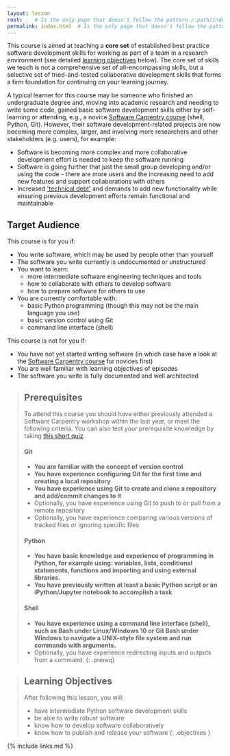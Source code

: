 ```yaml
---
layout: lesson
root: .  # Is the only page that doesn't follow the pattern /:path/index.html
permalink: index.html  # Is the only page that doesn't follow the pattern /:path/index.html
---
```

This course is aimed at teaching a **core set** of established best practice 
software development skills for working as part of a team in a 
research environment (see detailed [learning objectives](/index.html#learning-objectives) below). The core set 
of skills we teach is not a comprehensive set of all-encompassing skills, 
but a selective set of tried-and-tested collaborative development skills that forms a firm foundation for continuing 
on your learning journey. 

A typical learner for this course may be someone who finished an 
undergraduate degree and, moving into academic 
research and needing to write some code, gained basic software development skills either 
by self-learning or attending, e.g., a novice [Software Carpentry course](https://software-carpentry.org/lessons) 
(shell, Python, Git). 
However, their software development-related projects 
are now becoming more complex, larger, and involving more researchers and other stakeholders (e.g. users), for example:
- Software is becoming more complex and more collaborative development effort is needed to keep the software running 
- Software is going further that just the small group developing and/or using the code - there are more users and 
the increasing need to add new features and support collaborations with others
- Increased ['technical debt'](https://en.wikipedia.org/wiki/Technical_debt) and demands to add new functionality while ensuring previous development efforts 
remain functional and 
maintainable
  
## Target Audience
This course is for you if:
- You write software, which may be used by people other than yourself
- The software you write currently is undocumented or unstructured
- You want to learn:
    - more intermediate software engineering techniques and tools
    - how to collaborate with others to develop software
    - how to prepare software for others to use
- You are currently comfortable with:
    - basic Python programming (though this may not be the main language you use)
    - basic version control using Git
    - command line interface (shell)
     
 This course is not for you if:
 - You have not yet started writing software (in which case have a look at the [Software Carpentry course](https://software-carpentry.org/lessons) for novices first)
 - You are well familiar with learning objectives of episodes 
 - The software you write is fully documented and well architected
  
> ## Prerequisites
> To attend this course you should have either previously attended a Software Carpentry workshop within the last year, 
> or meet the following criteria. You can also test your prerequisite knowledge by taking 
> [this short quiz](./00-setting-the-scene#prerequisite-knowledge).
>     
> #### Git
> - **You are familiar with the concept of version control**
> - **You have experience configuring Git for the first time and creating a local repository**
> - **You have experience using Git to create and clone a repository and add/commit changes to it** 
> - Optionally, you have experience using Git to push to or pull from a remote repository
> - Optionally, you have experience comparing various versions of tracked files or ignoring specific files
>
> #### Python
> - **You have basic knowledge and experience of programming in Python, for example using: variables, lists, 
> conditional statements, functions and importing and using external libraries.**  
> - **You have previously written at least a basic Python script or an iPython/Jupyter notebook to accomplish a 
> task**
>
> #### Shell
> - **You have experience using a command line interface (shell), such as Bash under Linux/Windows 10 or 
>Git Bash under Windows to navigate a UNIX-style file system and run 
> commands with arguments.**
> - Optionally, you have experience redirecting inputs and outputs from a command.
{: .prereq}

> ## Learning Objectives
> After following this lesson, you will:
>
> - have intermediate Python software development skills
> - be able to write robust software
> - know how to develop software collaboratively
> - know how to publish and release your software
{: .objectives }

{% include links.md %}
